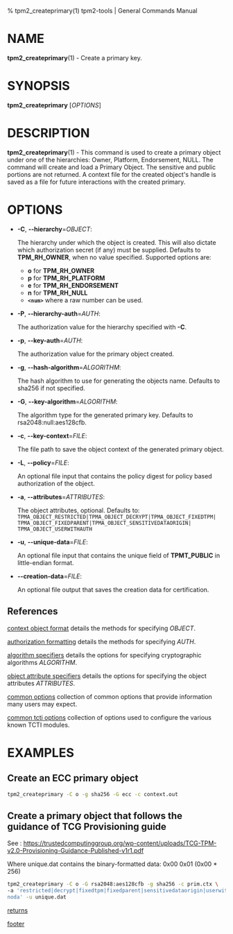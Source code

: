 % tpm2_createprimary(1) tpm2-tools | General Commands Manual

# NAME

**tpm2_createprimary**(1) - Create a primary key.

# SYNOPSIS

**tpm2_createprimary** [*OPTIONS*]

# DESCRIPTION

**tpm2_createprimary**(1) - This command is used to create a primary object
under one of the hierarchies: Owner, Platform, Endorsement, NULL. The command
will create and load a Primary Object. The sensitive and public portions are not
returned. A context file for the created object's handle is saved as a file for
future interactions with the created primary.

# OPTIONS

  * **-C**, **\--hierarchy**=_OBJECT_:

    The hierarchy under which the object is created. This will also dictate
    which authorization secret (if any) must be supplied. Defaults to
    **TPM_RH_OWNER**, when no value specified.
    Supported options are:
      * **o** for **TPM_RH_OWNER**
      * **p** for **TPM_RH_PLATFORM**
      * **e** for **TPM_RH_ENDORSEMENT**
      * **n** for **TPM_RH_NULL**
      * **`<num>`** where a raw number can be used.

  * **-P**, **\--hierarchy-auth**=_AUTH_:

    The authorization value for the hierarchy specified with **-C**.

  * **-p**, **\--key-auth**=_AUTH_:

    The authorization value for the primary object created.

  * **-g**, **\--hash-algorithm**=_ALGORITHM_:

    The hash algorithm to use for generating the objects name.
    Defaults to sha256 if not specified.

  * **-G**, **\--key-algorithm**=_ALGORITHM_:

    The algorithm type for the generated primary key. Defaults to
    rsa2048:null:aes128cfb.

  * **-c**, **\--key-context**=_FILE_:

    The file path to save the object context of the generated primary object.

  * **-L**, **\--policy**=_FILE_:

    An optional file input that contains the policy digest for policy based
    authorization of the object.

  * **-a**, **\--attributes**=_ATTRIBUTES_:

    The object attributes, optional. Defaults to:
    `TPMA_OBJECT_RESTRICTED|TPMA_OBJECT_DECRYPT|TPMA_OBJECT_FIXEDTPM|
     TPMA_OBJECT_FIXEDPARENT|TPMA_OBJECT_SENSITIVEDATAORIGIN|
     TPMA_OBJECT_USERWITHAUTH`

  * **-u**, **\--unique-data**=_FILE_:

    An optional file input that contains the unique field of **TPMT_PUBLIC** in
    little-endian format.

  * **\--creation-data**=_FILE_:

    An optional file output that saves the creation data for certification.

## References

[context object format](common/ctxobj.md) details the methods for specifying
_OBJECT_.

[authorization formatting](common/authorizations.md) details the methods for
specifying _AUTH_.

[algorithm specifiers](common/alg.md) details the options for specifying
cryptographic algorithms _ALGORITHM_.

[object attribute specifiers](common/obj-attrs.md) details the options for
specifying the object attributes _ATTRIBUTES_.

[common options](common/options.md) collection of common options that provide
information many users may expect.

[common tcti options](common/tcti.md) collection of options used to configure
the various known TCTI modules.


# EXAMPLES

## Create an ECC primary object
```bash
tpm2_createprimary -C o -g sha256 -G ecc -c context.out
```

## Create a primary object that follows the guidance of TCG Provisioning guide

See : https://trustedcomputinggroup.org/wp-content/uploads/TCG-TPM-v2.0-Provisioning-Guidance-Published-v1r1.pdf

Where unique.dat contains the binary-formatted data: 0x00 0x01 (0x00 * 256)

```bash
tpm2_createprimary -C o -G rsa2048:aes128cfb -g sha256 -c prim.ctx \
-a 'restricted|decrypt|fixedtpm|fixedparent|sensitivedataorigin|userwithauth|\
noda' -u unique.dat
```

[returns](common/returns.md)

[footer](common/footer.md)
